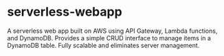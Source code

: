 # serverless-webapp
A serverless web app built on AWS using API Gateway, Lambda functions, and DynamoDB. Provides a simple CRUD interface to manage items in a DynamoDB table. Fully scalable and eliminates server management. 

